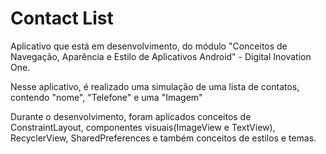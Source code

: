 # Contact List

Aplicativo que está em  desenvolvimento, do módulo "Conceitos de Navegação, Aparência e Estilo de Aplicativos Android" - Digital Inovation One.

Nesse aplicativo, é realizado uma simulação de uma lista de contatos, contendo "nome", "Telefone" e  uma "Imagem"

Durante o desenvolvimento, foram aplicados conceitos  de ConstraintLayout, componentes visuais(ImageView e TextView), RecyclerView, SharedPreferences e também conceitos de estilos e temas.







